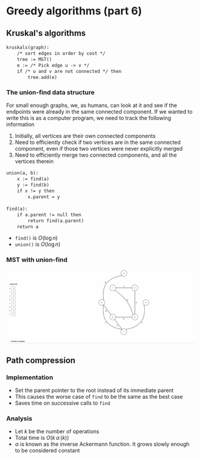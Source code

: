 # Greedy algorithms (part 6)

## Kruskal's algorithms

```
kruskals(graph):
    /* sort edges in order by cost */
    tree := MST()
    e := /* Pick edge u -> v */
    if /* u and v are not connected */ then
        tree.add(e)
```

### The union-find data structure

For small enough graphs, we, as humans, can look at it and see if the endpoints were already in the same connected component. If we wanted to write this is as a computer program, we need to track the following information

1) Initially, all vertices are their own connected components
2) Need to efficiently check if two vertices are in the same connected component, even if those two vertices were never explicitly merged
3) Need to efficiently merge two connected components, and all the vertices therein

```
union(a, b):
    x := find(a)
    y := find(b)
    if x != y then
        x.parent = y

find(a):
    if a.parent != null then
        return find(a.parent)
    return a
```

- `find()` is $O(\log n)$
- `union()` is $O(\log n)$



### MST with union-find

![Kruskal MST](./figures/kruskal-mst.gif)

## Path compression

### Implementation

- Set the parent pointer to the root instead of its immediate parent
- This causes the worse case of `find` to be the same as the best case
- Saves time on successive calls to `find`

### Analysis

- Let $k$ be the number of operations
- Total time is $O(k \, \alpha \, (k))$
- $\alpha$ is known as the inverse Ackermann function. It grows slowly enough to be considered constant